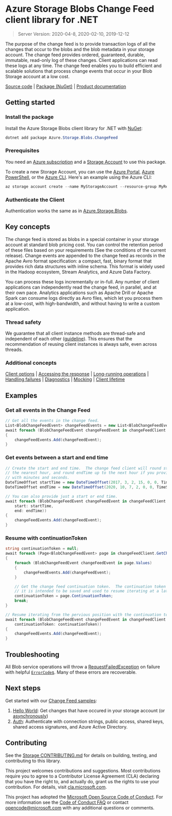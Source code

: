# Azure Storage Blobs Change Feed client library for .NET

> Server Version: 2020-04-8, 2020-02-10, 2019-12-12

The purpose of the change feed is to provide transaction logs of all the changes that occur to
the blobs and the blob metadata in your storage account. The change feed provides ordered,
guaranteed, durable, immutable, read-only log of these changes. Client applications can read these
logs at any time. The change feed enables you to build efficient and scalable solutions that
process change events that occur in your Blob Storage account at a low cost.

[Source code][source] | [Package (NuGet)][package] | [Product documentation][product_docs]

## Getting started

### Install the package

Install the Azure Storage Blobs client library for .NET with [NuGet][nuget]:

```Powershell
dotnet add package Azure.Storage.Blobs.ChangeFeed
```

### Prerequisites

You need an [Azure subscription][azure_sub] and a
[Storage Account][storage_account_docs] to use this package.

To create a new Storage Account, you can use the [Azure Portal][storage_account_create_portal],
[Azure PowerShell][storage_account_create_ps], or the [Azure CLI][storage_account_create_cli].
Here's an example using the Azure CLI:

```Powershell
az storage account create --name MyStorageAccount --resource-group MyResourceGroup --location westus --sku Standard_LRS
```

### Authenticate the Client

Authentication works the same as in [Azure.Storage.Blobs][authenticating_with_blobs].

## Key concepts

The change feed is stored as blobs in a special container in your storage account at standard blob
pricing cost. You can control the retention period of these files based on your requirements
(See the conditions of the current release). Change events are appended to the change feed as records
in the Apache Avro format specification: a compact, fast, binary format that provides rich data structures
with inline schema. This format is widely used in the Hadoop ecosystem, Stream Analytics, and Azure Data
Factory.

You can process these logs incrementally or in-full. Any number of client applications can independently
read the change feed, in parallel, and at their own pace. Analytics applications such as Apache Drill or
Apache Spark can consume logs directly as Avro files, which let you process them at a low-cost, with
high-bandwidth, and without having to write a custom application.

### Thread safety
We guarantee that all client instance methods are thread-safe and independent of each other ([guideline](https://azure.github.io/azure-sdk/dotnet_introduction.html#dotnet-service-methods-thread-safety)). This ensures that the recommendation of reusing client instances is always safe, even across threads.

### Additional concepts
<!-- CLIENT COMMON BAR -->
[Client options](https://github.com/Azure/azure-sdk-for-net/blob/main/sdk/core/Azure.Core/README.md#configuring-service-clients-using-clientoptions) |
[Accessing the response](https://github.com/Azure/azure-sdk-for-net/blob/main/sdk/core/Azure.Core/README.md#accessing-http-response-details-using-responset) |
[Long-running operations](https://github.com/Azure/azure-sdk-for-net/blob/main/sdk/core/Azure.Core/README.md#consuming-long-running-operations-using-operationt) |
[Handling failures](https://github.com/Azure/azure-sdk-for-net/blob/main/sdk/core/Azure.Core/README.md#reporting-errors-requestfailedexception) |
[Diagnostics](https://github.com/Azure/azure-sdk-for-net/blob/main/sdk/core/Azure.Core/samples/Diagnostics.md) |
[Mocking](https://github.com/Azure/azure-sdk-for-net/blob/main/sdk/core/Azure.Core/README.md#mocking) |
[Client lifetime](https://devblogs.microsoft.com/azure-sdk/lifetime-management-and-thread-safety-guarantees-of-azure-sdk-net-clients/)
<!-- CLIENT COMMON BAR -->

## Examples

### Get all events in the Change Feed
```C# Snippet:SampleSnippetsChangeFeed_GetAllEvents
// Get all the events in the change feed.
List<BlobChangeFeedEvent> changeFeedEvents = new List<BlobChangeFeedEvent>();
await foreach (BlobChangeFeedEvent changeFeedEvent in changeFeedClient.GetChangesAsync())
{
    changeFeedEvents.Add(changeFeedEvent);
}
```

### Get events between a start and end time
```C# Snippet:SampleSnippetsChangeFeed_GetEventsBetweenStartAndEndTime
// Create the start and end time.  The change feed client will round start time down to
// the nearest hour, and round endTime up to the next hour if you provide DateTimeOffsets
// with minutes and seconds.
DateTimeOffset startTime = new DateTimeOffset(2017, 3, 2, 15, 0, 0, TimeSpan.Zero);
DateTimeOffset endTime = new DateTimeOffset(2020, 10, 7, 2, 0, 0, TimeSpan.Zero);

// You can also provide just a start or end time.
await foreach (BlobChangeFeedEvent changeFeedEvent in changeFeedClient.GetChangesAsync(
    start: startTime,
    end: endTime))
{
    changeFeedEvents.Add(changeFeedEvent);
}
```

### Resume with continuationToken 
```C# Snippet:SampleSnippetsChangeFeed_ResumeWithCursor
string continuationToken = null;
await foreach (Page<BlobChangeFeedEvent> page in changeFeedClient.GetChangesAsync().AsPages(pageSizeHint: 10))
{
    foreach (BlobChangeFeedEvent changeFeedEvent in page.Values)
    {
        changeFeedEvents.Add(changeFeedEvent);
    }

    // Get the change feed continuation token.  The continuation token is not required to get each page of events,
    // it is intended to be saved and used to resume iterating at a later date.
    continuationToken = page.ContinuationToken;
    break;
}

// Resume iterating from the pervious position with the continuation token.
await foreach (BlobChangeFeedEvent changeFeedEvent in changeFeedClient.GetChangesAsync(
    continuationToken: continuationToken))
{
    changeFeedEvents.Add(changeFeedEvent);
}
```

## Troubleshooting
All Blob service operations will throw a
[RequestFailedException][RequestFailedException] on failure with
helpful [`ErrorCode`s][error_codes].  Many of these errors are recoverable.

## Next steps

Get started with our [Change Feed samples][samples]:

1. [Hello World](https://github.com/Azure/azure-sdk-for-net/blob/main/sdk/storage/Azure.Storage.Blobs.ChangeFeed/samples/Sample01a_HelloWorld.cs): Get changes that have occured in your storage account (or [asynchronously](https://github.com/Azure/azure-sdk-for-net/blob/main/sdk/storage/Azure.Storage.Blobs.ChangeFeed/samples/Sample01b_HelloWorldAsync.cs))
2. [Auth](https://github.com/Azure/azure-sdk-for-net/blob/main/sdk/storage/Azure.Storage.Blobs.ChangeFeed/samples/Sample02_Auth.cs): Authenticate with connection strings, public access, shared keys, shared access signatures, and Azure Active Directory.


## Contributing

See the [Storage CONTRIBUTING.md][storage_contrib] for details on building,
testing, and contributing to this library.

This project welcomes contributions and suggestions.  Most contributions require
you to agree to a Contributor License Agreement (CLA) declaring that you have
the right to, and actually do, grant us the rights to use your contribution. For
details, visit [cla.microsoft.com][cla].

This project has adopted the [Microsoft Open Source Code of Conduct][coc].
For more information see the [Code of Conduct FAQ][coc_faq]
or contact [opencode@microsoft.com][coc_contact] with any
additional questions or comments.

<!-- LINKS -->
[source]: https://github.com/Azure/azure-sdk-for-net/tree/main/sdk/storage/Azure.Storage.Blobs.ChangeFeed/src
[package]: https://www.nuget.org/packages/Azure.Storage.Blobs.ChangeFeed/
[product_docs]: https://docs.microsoft.com/azure/storage/blobs/storage-blob-change-feed
[azure_sub]: https://azure.microsoft.com/free/
[nuget]: https://www.nuget.org/
[storage_account_docs]: https://docs.microsoft.com/azure/storage/common/storage-account-overview
[storage_account_create_ps]: https://docs.microsoft.com/azure/storage/common/storage-quickstart-create-account?tabs=azure-powershell
[storage_account_create_cli]: https://docs.microsoft.com/azure/storage/common/storage-quickstart-create-account?tabs=azure-cli
[storage_account_create_portal]: https://docs.microsoft.com/azure/storage/common/storage-quickstart-create-account?tabs=azure-portal
[authenticating_with_blobs]: https://github.com/Azure/azure-sdk-for-net/blob/main/sdk/storage/Azure.Storage.Blobs/samples/Sample02_Auth.cs
[RequestFailedException]: https://github.com/Azure/azure-sdk-for-net/tree/main/sdk/core/Azure.Core/src/RequestFailedException.cs
[error_codes]: https://docs.microsoft.com/rest/api/storageservices/blob-service-error-codes
[samples]: https://github.com/Azure/azure-sdk-for-net/blob/main/sdk/storage/Azure.Storage.Blobs.ChangeFeed/samples/
[storage_contrib]: https://github.com/Azure/azure-sdk-for-net/blob/main/sdk/storage/CONTRIBUTING.md
[cla]: https://cla.microsoft.com
[coc]: https://opensource.microsoft.com/codeofconduct/
[coc_faq]: https://opensource.microsoft.com/codeofconduct/faq/
[coc_contact]: mailto:opencode@microsoft.com
